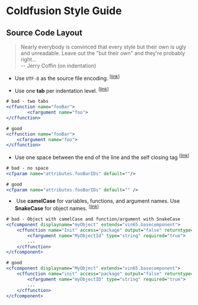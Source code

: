 # Coldfusion Style Guide

## Source Code Layout

> Nearly everybody is convinced that every style but their own is
> ugly and unreadable. Leave out the "but their own" and they're
> probably right... <br>
> -- Jerry Coffin (on indentation)

* <a name="utf-8"></a>
  Use `UTF-8` as the source file encoding.
<sup>[[link](#tabs-indentation)]</sup>

* <a name="tabs-indentation"></a>
  Use one **tab** per indentation level.
<sup>[[link](#tabs-indentation)]</sup>

```Coldfusion
# bad - two tabs
<cffunction name="fooBar">
		<cfargument name="foo">
</cffunction>

# good
<cffunction name="fooBar">
	<cfargument name="foo">
</cffunction>
```

* <a name="self-closing-tag"></a>
  Use one space between the end of the line and the self closing tag
<sup>[[link](#self-closing-tag)]</sup>

```Coldfusion
# bad - no space
<cfparam name="attributes.fooBarIDs" default=""/>

# good
<cfparam name="attributes.fooBarIDs" default="" />
```

* <a name="camelCase"></a>
  Use **camelCase** for variables, functions, and argument names. Use **SnakeCase** for object names.
<sup>[[link](#camelCase)]</sup>
```Coldfusion
# bad - Object with camelCase and function/argument with SnakeCase
<cfcomponent displayname="myObject" extends="vin65.basecomponent">
	<cffunction name="Init" access="package" output="false" returntype="CartObject">
		<cfargument name="MyObjectId" type="string" required="true">
		...
	</cffunction>
</cfcomponent>

# good
<cfcomponent displayname="MyObject" extends="vin65.basecomponent">
	<cffunction name="init" access="package" output="false" returntype="CartObject">
		<cfargument name="myObjectID" type="string" required="true">
		...
	</cffunction>
</cfcomponent>
```
